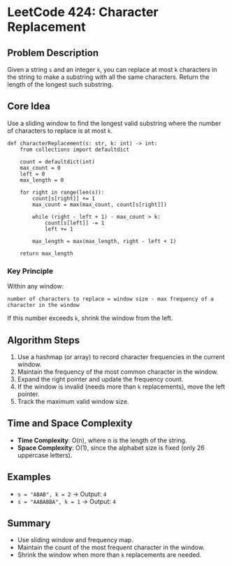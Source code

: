 # LeetCode 424: Character Replacement

## Problem Description

Given a string `s` and an integer `k`, you can replace at most `k` characters in the string to make a substring with all the same characters. Return the length of the longest such substring.

## Core Idea

Use a sliding window to find the longest valid substring where the number of characters to replace is at most `k`.

```
def characterReplacement(s: str, k: int) -> int:
    from collections import defaultdict

    count = defaultdict(int)
    max_count = 0
    left = 0
    max_length = 0

    for right in range(len(s)):
        count[s[right]] += 1
        max_count = max(max_count, count[s[right]])

        while (right - left + 1) - max_count > k:
            count[s[left]] -= 1
            left += 1

        max_length = max(max_length, right - left + 1)

    return max_length
```

### Key Principle

Within any window:

```
number of characters to replace = window size - max frequency of a character in the window
```
If this number exceeds `k`, shrink the window from the left.

## Algorithm Steps

1. Use a hashmap (or array) to record character frequencies in the current window.
2. Maintain the frequency of the most common character in the window.
3. Expand the right pointer and update the frequency count.
4. If the window is invalid (needs more than `k` replacements), move the left pointer.
5. Track the maximum valid window size.

## Time and Space Complexity

- **Time Complexity**: O(n), where n is the length of the string.
- **Space Complexity**: O(1), since the alphabet size is fixed (only 26 uppercase letters).

## Examples

- `s = "ABAB", k = 2` → Output: `4`
- `s = "AABABBA", k = 1` → Output: `4`

## Summary

- Use sliding window and frequency map.
- Maintain the count of the most frequent character in the window.
- Shrink the window when more than `k` replacements are needed.
